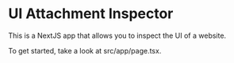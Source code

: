 # UI Attachment Inspector

This is a NextJS app that allows you to inspect the UI of a website.

To get started, take a look at src/app/page.tsx.


